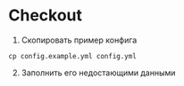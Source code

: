 # Checkout

1. Скопировать пример конфига
```shell
cp config.example.yml config.yml
```

2. Заполнить его недостающими данными
